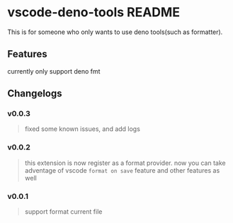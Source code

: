 # vscode-deno-tools README

This is for someone who only wants to use deno tools(such as formatter).

## Features

currently only support deno fmt


## Changelogs

### v0.0.3
> fixed some known issues, and add logs

### v0.0.2
> this extension is now register as a format provider. now you can take adventage of vscode `format on save` feature and other features as well

### v0.0.1
> support format current file